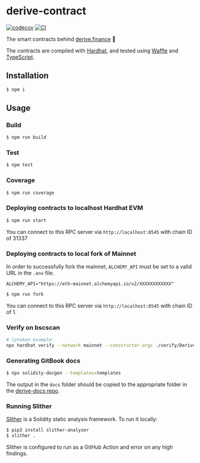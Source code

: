 # derive-contract

[![codecov](https://codecov.io/gh/derive-finance/derive-contract/branch/master/graph/badge.svg?token=CI26SD9SGE)](https://codecov.io/gh/derive-finance/derive-contract)
[![CI](https://github.com/derive-finance/derive-contract/workflows/CI/badge.svg)](https://github.com/derive-finance/derive-contract/actions?query=workflow%3ACI)

The smart contracts behind [derive.finance](https://derive.finance) 🤠

The contracts are compiled with [Hardhat](https://hardhat.org/getting-started/), and tested using [Waffle](https://hardhat.org/guides/waffle-testing.html#testing-with-ethers-js-waffle) and [TypeScript](https://hardhat.org/guides/typescript.html#typescript-support).

## Installation

```bash
$ npm i
```

## Usage

### Build

```bash
$ npm run build
```

### Test

```bash
$ npm test
```

### Coverage

```bash
$ npm run coverage
```

### Deploying contracts to localhost Hardhat EVM

```bash
$ npm run start
```

You can connect to this RPC server via `http://localhost:8545` with chain ID of 31337

### Deploying contracts to local fork of Mainnet

In order to successfully fork the mainnet, `ALCHEMY_API` must be set to a valid URL in the `.env` file.

```
ALCHEMY_API="https://eth-mainnet.alchemyapi.io/v2/XXXXXXXXXXXX"
```

```bash
$ npm run fork
```

You can connect to this RPC server via `http://localhost:8545` with chain ID of 1.

### Verify on bscscan

```bash
# lptoken example:
npx hardhat verify --network mainnet --constructor-args ./verify/DeriveBTCPoolLPToken-args.js 0x950cced347ad08ff845b8d807a49050d33fb2d40
```

### Generating GitBook docs

```bash
$ npx solidity-docgen --templates=templates
```

The output in the `docs` folder should be copied to the appropriate folder in the [derive-docs repo](https://github.com/derive-finance/derive-docs/tree/master/solidity-docs).

### Running Slither

[Slither](https://github.com/crytic/slither) is a Solidity static analysis framework. To run it locally:

```bash
$ pip3 install slither-analyzer
$ slither .
```

Slither is configured to run as a GitHub Action and error on any high findings.
